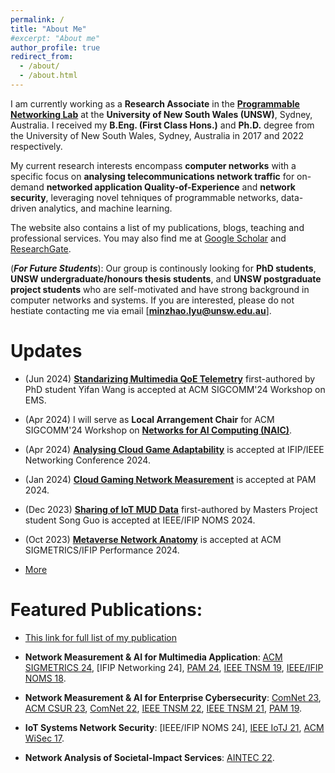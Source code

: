 ```yaml
---
permalink: /
title: "About Me"
#excerpt: "About me"
author_profile: true
redirect_from: 
  - /about/
  - /about.html
---
```


I am currently working as a **Research Associate** in the [**Programmable Networking Lab**](https://www.capabilities.unsw.edu.au/software-defined-networking-cyber-intelligence) at the **University of New South Wales (UNSW)**, Sydney, Australia.
I received my **B.Eng. (First Class Hons.)** and **Ph.D.** degree from the University of New South Wales, Sydney, Australia in 2017 and 2022 respectively. 

My current research interests encompass **computer networks** with a specific focus on **analysing telecommunications network traffic** for on-demand **networked application Quality-of-Experience** and **network security**, leveraging novel tehniques of programmable networks, data-driven analytics, and machine learning.


The website also contains a list of my publications, blogs, teaching and professional services. You may also find me at [Google Scholar](https://scholar.google.com.au/citations?hl=en&user=6oFRlVcAAAAJ) and [ResearchGate](https://www.researchgate.net/profile/Minzhao-Lyu).

(***For Future Students***): Our group is continously looking for **PhD students**, **UNSW undergraduate/honours thesis students**, and **UNSW postgraduate project students** who are self-motivated and have strong background in computer networks and systems. If you are interested, please do not hestiate contacting me via email [**minzhao.lyu@unsw.edu.au**].


Updates
======
* (Jun 2024) [**Standarizing Multimedia QoE Telemetry**](https://minzhaolyu.github.io/publications/) first-authored by PhD student Yifan Wang is accepted at ACM SIGCOMM'24 Workshop on EMS.

* (Apr 2024) I will serve as **Local Arrangement Chair** for ACM SIGCOMM'24 Workshop on [**Networks for AI Computing (NAIC)**](https://conferences.sigcomm.org/sigcomm/2024/workshop/naic/).

* (Apr 2024) [**Analysing Cloud Game Adaptability**](https://minzhaolyu.github.io/publications/) is accepted at IFIP/IEEE Networking Conference 2024.

* (Jan 2024) [**Cloud Gaming Network Measurement**](https://minzhaolyu.github.io/publications/) is accepted at PAM 2024.

* (Dec 2023) [**Sharing of IoT MUD Data**](https://minzhaolyu.github.io/publications/) first-authored by Masters Project student Song Guo is accepted at IEEE/IFIP NOMS 2024.

* (Oct 2023) [**Metaverse Network Anatomy**](https://minzhaolyu.github.io/publications/) is accepted at ACM SIGMETRICS/IFIP Performance 2024.


* [More](https://minzhaolyu.github.io/update/)



Featured Publications:
======

* [This link for full list of my publication](https://minzhaolyu.github.io/publications/)

* **Network Measurement & AI for Multimedia Application**: [ACM SIGMETRICS 24](https://dl.acm.org/doi/10.1145/3626786), [IFIP Networking 24], [PAM 24](https://link.springer.com/chapter/10.1007/978-3-031-56249-5_3), [IEEE TNSM 19](https://ieeexplore.ieee.org/document/8765778), [IEEE/IFIP NOMS 18](https://ieeexplore.ieee.org/abstract/document/8406200).

* **Network Measurement & AI for Enterprise Cybersecurity**: [ComNet 23](https://doi.org/10.1016/j.comnet.2023.109873), [ACM CSUR 23](https://dl.acm.org/doi/abs/10.1145/3547331), [ComNet 22](https://www.sciencedirect.com/science/article/pii/S1389128622004212), [IEEE TNSM 22](https://ieeexplore.ieee.org/document/9951392), [IEEE TNSM 21](https://ieeexplore.ieee.org/abstract/document/9316919), [PAM 19](https://link.springer.com/chapter/10.1007/978-3-030-15986-3_9).

* **IoT Systems Network Security**: [IEEE/IFIP NOMS 24], [IEEE IoTJ 21](https://ieeexplore.ieee.org/abstract/document/9273056), [ACM WiSec 17](https://dl.acm.org/doi/abs/10.1145/3098243.3098264).

* **Network Analysis of Societal-Impact Services**: [AINTEC 22](https://dl.acm.org/doi/10.1145/3570748.3570749).



<!-- <script type="text/javascript" src="//rf.revolvermaps.com/0/0/1.js?i=56b90rck1lh&amp;s=310&amp;m=8&amp;v=true&amp;r=false&amp;b=000000&amp;n=true&amp;c=00ff6c" async="async"></script> -->
